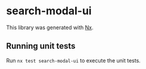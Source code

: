 # search-modal-ui

This library was generated with [Nx](https://nx.dev).

## Running unit tests

Run `nx test search-modal-ui` to execute the unit tests.
